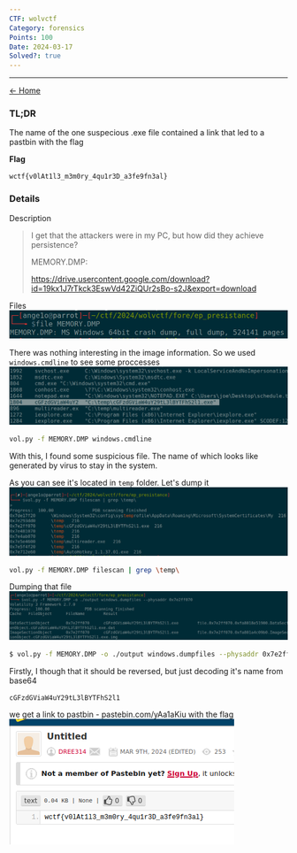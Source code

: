 ```yaml
---
CTF: wolvctf
Category: forensics
Points: 100
Date: 2024-03-17
Solved?: true
---
```

----
[<- Home](../../)
### TL;DR

The name of the one suspecious .exe file contained a link that led to a pastbin with the flag

**Flag**

```
wctf{v0lAt1l3_m3m0ry_4qu1r3D_a3fe9fn3al}
```

### Details

Description

>I get that the attackers were in my PC, but how did they achieve persistence? 
>
>MEMORY.DMP:
>
>https://drive.usercontent.google.com/download?id=19kx1J7rTkck3EswVd42ZiQUr2sBo-s2J&export=download 


Files
![](assets/img1.png)


There was nothing interesting in the image information. So we used `windows.cmdline` to see some proccesses 
![](assets/img4.png)
```bash
vol.py -f MEMORY.DMP windows.cmdline
```

With this, I found some suspicious file. The name of which looks like generated by virus to stay in the system. 

As you can see it's located in `temp` folder. Let's dump it
![](assets/img3.png)
```bash
vol.py -f MEMORY.DMP filescan | grep \temp\
```


Dumping that file
![](assets/img2.png)
```bash
$ vol.py -f MEMORY.DMP -o ./output windows.dumpfiles --physaddr 0x7e2ff070
```

Firstly, I though that it should be reversed, but just decoding it's name from base64 
```
cGFzdGViaW4uY29tL3lBYTFhS2l1
```

we get a link to pastbin - pastebin.com/yAa1aKiu with the flag
![](assets/img5.png)
